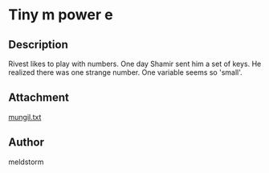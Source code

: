# Tiny m power e

## Description
Rivest likes to play with numbers. One day Shamir sent him a set of keys. He realized there was one strange number. One variable seems so 'small'.

## Attachment
[mungil.txt](./dist/mungil.txt)

## Author
meldstorm